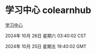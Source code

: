 # 学习中心 colearnhub
[学习中心](http://219.139.197.74:56308/colearnhub/)

2024年 10月 26日 星期六 03:40:02 CST

2024年 10月 25日 星期五 19:40:02 GMT
